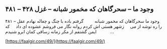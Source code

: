 ## وجود ما – سحرگاهان که مخمور شبانه – غزل ۴۲۸ – ۴۸۱


۴۸۱ &#8211; وجود ما سحرگاهان که مخمور شبانه         گرفتم باده با چنگ و چغاله نهادم عقل را ره توشه از می     زشهر هستی اش کردم روانه نگار می فروشم عشوده ای داد     که ایمن گشتفم از مکر زمانه زساقی کمان ابرو شنیدم           &#8230;

[https://faalgir.com/49/](https://faalgir.com/49/) 